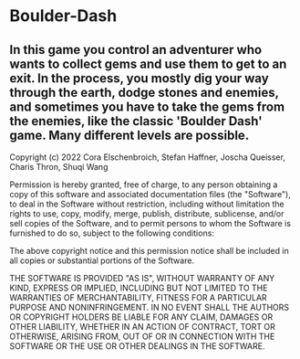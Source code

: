 # Boulder-Dash

## In this game you control an adventurer who wants to collect gems and use them to get to an exit. In the process, you mostly dig your way through the earth, dodge stones and enemies, and sometimes you have to take the gems from the enemies, like the classic 'Boulder Dash' game. Many different levels are possible.

Copyright (c) 2022 Cora Elschenbroich, Stefan Haffner, Joscha Queisser, Charis Thron, Shuqi Wang

Permission is hereby granted, free of charge, to any person obtaining a copy
of this software and associated documentation files (the "Software"), to deal
in the Software without restriction, including without limitation the rights
to use, copy, modify, merge, publish, distribute, sublicense, and/or sell
copies of the Software, and to permit persons to whom the Software is
furnished to do so, subject to the following conditions:

The above copyright notice and this permission notice shall be included in all
copies or substantial portions of the Software.

THE SOFTWARE IS PROVIDED "AS IS", WITHOUT WARRANTY OF ANY KIND, EXPRESS OR
IMPLIED, INCLUDING BUT NOT LIMITED TO THE WARRANTIES OF MERCHANTABILITY,
FITNESS FOR A PARTICULAR PURPOSE AND NONINFRINGEMENT. IN NO EVENT SHALL THE
AUTHORS OR COPYRIGHT HOLDERS BE LIABLE FOR ANY CLAIM, DAMAGES OR OTHER
LIABILITY, WHETHER IN AN ACTION OF CONTRACT, TORT OR OTHERWISE, ARISING FROM,
OUT OF OR IN CONNECTION WITH THE SOFTWARE OR THE USE OR OTHER DEALINGS IN THE
SOFTWARE.
